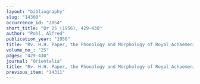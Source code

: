 ```yaml
---
layout: "bibliography"
slug: "14308"
occurrence_id: "2854"
short_title: "Or 25 (1956), 429-430"
author: "Pohl, Alfred"
publication_year: "1956"
title: "Rv. H.H. Paper, the Phonology and Morphology of Royal Achaemenid Elamite"
volume_no_: "25"
pages: "429-430"
journal: "Orientalia"
title: "Rv. H.H. Paper, the Phonology and Morphology of Royal Achaemenid Elamite"
previous_item: "14311"
---
```

